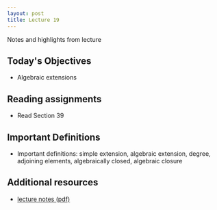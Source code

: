 ```yaml
---
layout: post
title: Lecture 19
---
```


Notes and highlights from lecture

## Today's Objectives

* Algebraic extensions

## Reading assignments

* Read Section 39

## Important Definitions
* Important definitions: simple extension, algebraic extension, degree, adjoining elements, algebraically closed, algebraic closure

## Additional resources

* <a target="_parent" href="https://wcasper.github.io/math407spring2022/extras/notes/lecture19-2022-04-16.pdf">lecture notes (pdf)</a>
